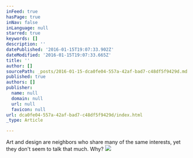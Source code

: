```yaml
---
inFeed: true
hasPage: true
inNav: false
inLanguage: null
starred: true
keywords: []
description: ''
datePublished: '2016-01-15T19:07:33.902Z'
dateModified: '2016-01-15T19:07:33.665Z'
title: ''
author: []
sourcePath: _posts/2016-01-15-dca0fe04-557a-42af-bad7-c48df5f9429d.md
published: true
authors: []
publisher:
  name: null
  domain: null
  url: null
  favicon: null
url: dca0fe04-557a-42af-bad7-c48df5f9429d/index.html
_type: Article

---
```

Art and design are neighbors who share many of the same interests, yet they don't seem to talk that much. Why?
![](https://the-grid-user-content.s3-us-west-2.amazonaws.com/21f4367f-c422-491e-bf6d-27344914d92e.jpg)